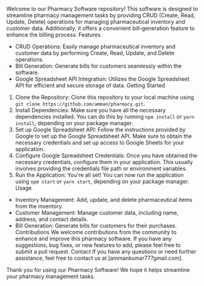 
Welcome to our Pharmacy Software repository! This software is designed to streamline pharmacy management tasks by providing CRUD (Create, Read, Update, Delete) operations for managing pharmaceutical inventory and customer data. Additionally, it offers a convenient bill-generation feature to enhance the billing process. 
 Features
- CRUD Operations: Easily manage pharmaceutical inventory and customer data by performing Create, Read, Update, and Delete operations.
- Bill Generation: Generate bills for customers seamlessly within the software.
- Google Spreadsheet API Integration: Utilizes the Google Spreadsheet API for efficient and secure storage of data. 
 Getting Started
1. Clone the Repository: Clone this repository to your local machine using `git clone https://github.com/amman/pharmacy.git`.
2. Install Dependencies: Make sure you have all the necessary dependencies installed. You can do this by running `npm install` or `yarn install`, depending on your package manager.
3. Set up Google Spreadsheet API: Follow the instructions provided by Google to set up the Google Spreadsheet API. Make sure to obtain the necessary credentials and set up access to Google Sheets for your application.
4. Configure Google Spreadsheet Credentials: Once you have obtained the necessary credentials, configure them in your application. This usually involves providing the credentials file path or environment variables.
5. Run the Application: You're all set! You can now run the application using `npm start` or `yarn start`, depending on your package manager.
 Usage
- Inventory Management: Add, update, and delete pharmaceutical items from the inventory.
- Customer Management: Manage customer data, including name, address, and contact details.
- Bill Generation: Generate bills for customers for their purchases.
 Contributions
We welcome contributions from the community to enhance and improve this pharmacy software. If you have any suggestions, bug fixes, or new features to add, please feel free to submit a pull request.
 Contact
If you have any questions or need further assistance, feel free to contact us at [ammankumar777gmail.com].

Thank you for using our Pharmacy Software! We hope it helps streamline your pharmacy management tasks.
